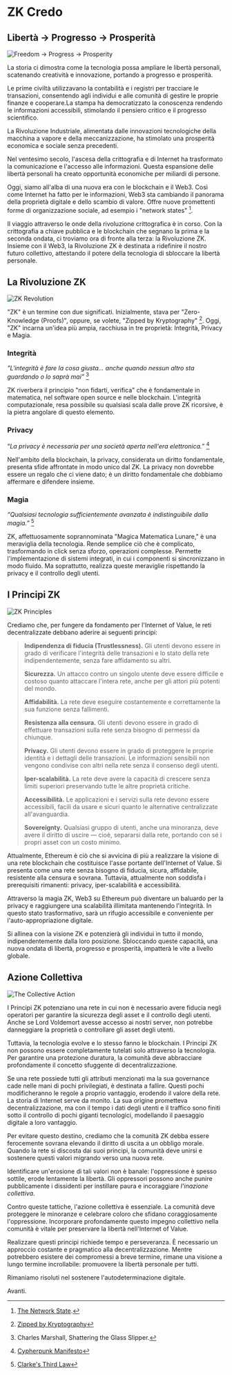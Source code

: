 # ZK Credo

## Libertà → Progresso → Prosperità

![Freedom → Progress → Prosperity](freedom-progress-prosperity.jpeg)

La storia ci dimostra come la tecnologia possa ampliare le libertà personali, scatenando creatività e innovazione, portando a progresso e prosperità.

Le prime civiltà utilizzavano la contabilità e i registri per tracciare le transazioni, consentendo agli individui e alle comunità di gestire le proprie finanze e cooperare.La stampa ha democratizzato la conoscenza rendendo le informazioni accessibili, stimolando il pensiero critico e il progresso scientifico.

La Rivoluzione Industriale, alimentata dalle innovazioni tecnologiche della macchina a vapore e della meccanizzazione, ha stimolato una prosperità economica e sociale senza precedenti.

Nel ventesimo secolo, l'ascesa della crittografia e di Internet ha trasformato la comunicazione e l'accesso alle informazioni. Questa espansione delle libertà personali ha creato opportunità economiche per miliardi di persone.

Oggi, siamo all'alba di una nuova era con le blockchain e il Web3. Così come Internet ha fatto per le informazioni, Web3 sta cambiando il panorama della proprietà digitale e dello scambio di valore. Offre nuove promettenti forme di organizzazione sociale, ad esempio i "network states" [^1].

Il viaggio attraverso le onde della rivoluzione crittografica è in corso. Con la crittografia a chiave pubblica e le blockchain che segnano la prima e la seconda ondata, ci troviamo ora di fronte alla terza: la Rivoluzione ZK. Insieme con il Web3, la Rivoluzione ZK è destinata a ridefinire il nostro futuro collettivo, attestando il potere della tecnologia di sbloccare la libertà personale.

## La Rivoluzione ZK

![ZK Revolution](zk-revolution.jpeg)

"ZK" è un termine con due significati. Inizialmente, stava per "Zero-Knowledge (Proofs)", oppure, se volete, "Zipped by Kryptography" [^2]. Oggi, "ZK" incarna un'idea più ampia, racchiusa in tre proprietà: Integrità, Privacy e Magia.

### Integrità

*"L'integrità è fare la cosa giusta... anche quando nessun altro sta guardando o lo saprà mai”* [^3]

ZK riverbera il principio "non fidarti, verifica" che è fondamentale in matematica, nel software open source e nelle blockchain. L'integrità computazionale, resa possibile su qualsiasi scala dalle prove ZK ricorsive, è la pietra angolare di questo elemento.

### Privacy

“*La privacy è necessaria per una società aperta nell'era elettronica.”* [^4]

Nell'ambito della blockchain, la privacy, considerata un diritto fondamentale, presenta sfide affrontate in modo unico dal ZK. La privacy non dovrebbe essere un regalo che ci viene dato; è un diritto fondamentale che dobbiamo affermare e difendere insieme.

### Magia

*“Qualsiasi tecnologia sufficientemente avanzata è indistinguibile dalla magia.”* [^5]

ZK, affettuosamente soprannominata "Magica Matematica Lunare," è una meraviglia della tecnologia. Rende semplice ciò che è complicato, trasformando in click senza sforzo, operazioni complesse. Permette l'implementazione di sistemi integrati, in cui i componenti si sincronizzano in modo fluido. Ma soprattutto, realizza queste meraviglie rispettando la privacy e il controllo degli utenti.

## I Principi ZK

![ZK Principles](zk-principles.jpeg)

Crediamo che, per fungere da fondamento per l'Internet of Value, le reti decentralizzate debbano aderire ai seguenti principi:

> **Indipendenza di fiducia (Trustlessness).** Gli utenti devono essere in grado di verificare l'integrità delle transazioni e lo stato della rete indipendentemente, senza fare affidamento su altri.
> 
> **Sicurezza.** Un attacco contro un singolo utente deve essere difficile e costoso quanto attaccare l'intera rete, anche per gli attori più potenti del mondo.
> 
> **Affidabilità.** La rete deve eseguire costantemente e correttamente la sua funzione senza fallimenti.
> 
> **Resistenza alla censura.** Gli utenti devono essere in grado di effettuare transazioni sulla rete senza bisogno di permessi da chiunque.
> 
> **Privacy.** Gli utenti devono essere in grado di proteggere le proprie identità e i dettagli delle transazioni. Le informazioni sensibili non vengono condivise con altri nella rete senza il consenso degli utenti.
> 
> **Iper-scalabilità.** La rete deve avere la capacità di crescere senza limiti superiori preservando tutte le altre proprietà critiche.
> 
> **Accessibilità.** Le applicazioni e i servizi sulla rete devono essere accessibili, facili da usare e sicuri quanto le alternative centralizzate all'avanguardia.
> 
> **Sovereignty.** Qualsiasi gruppo di utenti, anche una minoranza, deve avere il diritto di uscire — cioè, separarsi dalla rete, portando con sé i propri asset con un costo minimo.

Attualmente, Ethereum è ciò che si avvicina di più a realizzare la visione di una rete blockchain che costituisce l'asse portante dell'Internet of Value. Si presenta come una rete senza bisogno di fiducia, sicura, affidabile, resistente alla censura e sovrana. Tuttavia, attualmente non soddisfa i prerequisiti rimanenti: privacy, iper-scalabilità e accessibilità.

Attraverso la magia ZK, Web3 su Ethereum può diventare un baluardo per la privacy e raggiungere una scalabilità illimitata mantenendo l'integrità. In questo stato trasformativo, sarà un rifugio accessibile e conveniente per l'auto-appropriazione digitale. 

Si allinea con la visione ZK e potenzierà gli individui in tutto il mondo, indipendentemente dalla loro posizione. Sbloccando queste capacità, una nuova ondata di libertà, progresso e prosperità, impatterà le vite a livello globale.

## Azione Collettiva

![The Collective Action](the-collective-action.jpeg)

I Principi ZK potenziano una rete in cui non è necessario avere fiducia negli operatori per garantire la sicurezza degli asset e il controllo degli utenti. Anche se Lord Voldemort avesse accesso ai nostri server, non potrebbe danneggiare la proprietà o controllare gli asset degli utenti.

Tuttavia, la tecnologia evolve e lo stesso fanno le blockchain. I Principi ZK non possono essere completamente tutelati solo attraverso la tecnologia. Per garantire una protezione duratura, la comunità deve abbracciare profondamente il concetto sfuggente di decentralizzazione.

Se una rete possiede tutti gli attributi menzionati ma la sua governance cade nelle mani di pochi privilegiati, è destinata a fallire. Questi pochi modificheranno le regole a proprio vantaggio, erodendo il valore della rete. La storia di Internet serve da monito. La sua origine prometteva decentralizzazione, ma con il tempo i dati degli utenti e il traffico sono finiti sotto il controllo di pochi giganti tecnologici, modellando il paesaggio digitale a loro vantaggio.

Per evitare questo destino, crediamo che la comunità ZK debba essere ferocemente sovrana elevando il diritto di uscita a un obbligo morale. Quando la rete si discosta dai suoi principi, la comunità deve unirsi e sostenere questi valori migrando verso una nuova rete.

Identificare un'erosione di tali valori non è banale: l'oppressione è spesso sottile, erode lentamente la libertà. Gli oppressori possono anche punire pubblicamente i dissidenti per instillare paura e incoraggiare *l'inazione collettiva*.

Contro queste tattiche, l'azione collettiva è essenziale. La comunità deve proteggere le minoranze e celebrare coloro che sfidano coraggiosamente l'oppressione. Incorporare profondamente questo impegno collettivo nella comunità è vitale per preservare la libertà nell'Internet of Value.

Realizzare questi principi richiede tempo e perseveranza. È necessario un approccio costante e pragmatico alla decentralizzazione. Mentre potrebbero esistere dei compromessi a breve termine, rimane una visione a lungo termine incrollabile: promuovere la libertà personale per tutti.

Rimaniamo risoluti nel sostenere l'autodeterminazione digitale.

Avanti.

[^1]: [The Network State](https://thenetworkstate.com/the-network-state-in-one-sentence).
[^2]: [Zipped by Kryptography](https://twitter.com/vitalikbuterin/status/1309298689156866048)
[^3]: Charles Marshall, Shattering the Glass Slipper.
[^4]: [Cypherpunk Manifesto](https://nakamotoinstitute.org/static/docs/cypherpunk-manifesto.txt)
[^5]: [Clarke's Third Law](https://en.wikipedia.org/wiki/Clarke%27s_three_laws)
